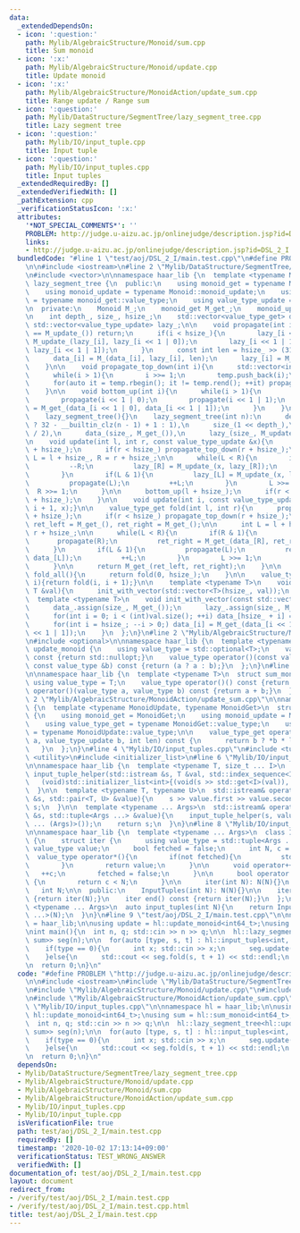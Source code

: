 ```yaml
---
data:
  _extendedDependsOn:
  - icon: ':question:'
    path: Mylib/AlgebraicStructure/Monoid/sum.cpp
    title: Sum monoid
  - icon: ':x:'
    path: Mylib/AlgebraicStructure/Monoid/update.cpp
    title: Update monoid
  - icon: ':x:'
    path: Mylib/AlgebraicStructure/MonoidAction/update_sum.cpp
    title: Range update / Range sum
  - icon: ':question:'
    path: Mylib/DataStructure/SegmentTree/lazy_segment_tree.cpp
    title: Lazy segment tree
  - icon: ':question:'
    path: Mylib/IO/input_tuple.cpp
    title: Input tuple
  - icon: ':question:'
    path: Mylib/IO/input_tuples.cpp
    title: Input tuples
  _extendedRequiredBy: []
  _extendedVerifiedWith: []
  _pathExtension: cpp
  _verificationStatusIcon: ':x:'
  attributes:
    '*NOT_SPECIAL_COMMENTS*': ''
    PROBLEM: http://judge.u-aizu.ac.jp/onlinejudge/description.jsp?id=DSL_2_I
    links:
    - http://judge.u-aizu.ac.jp/onlinejudge/description.jsp?id=DSL_2_I
  bundledCode: "#line 1 \"test/aoj/DSL_2_I/main.test.cpp\"\n#define PROBLEM \"http://judge.u-aizu.ac.jp/onlinejudge/description.jsp?id=DSL_2_I\"\
    \n\n#include <iostream>\n#line 2 \"Mylib/DataStructure/SegmentTree/lazy_segment_tree.cpp\"\
    \n#include <vector>\n\nnamespace haar_lib {\n  template <typename Monoid>\n  class\
    \ lazy_segment_tree {\n  public:\n    using monoid_get = typename Monoid::monoid_get;\n\
    \    using monoid_update = typename Monoid::monoid_update;\n    using value_type_get\
    \ = typename monoid_get::value_type;\n    using value_type_update = typename monoid_update::value_type;\n\
    \n  private:\n    Monoid M_;\n    monoid_get M_get_;\n    monoid_update M_update_;\n\
    \n    int depth_, size_, hsize_;\n    std::vector<value_type_get> data_;\n   \
    \ std::vector<value_type_update> lazy_;\n\n    void propagate(int i){\n      if(lazy_[i]\
    \ == M_update_()) return;\n      if(i < hsize_){\n        lazy_[i << 1 | 0] =\
    \ M_update_(lazy_[i], lazy_[i << 1 | 0]);\n        lazy_[i << 1 | 1] = M_update_(lazy_[i],\
    \ lazy_[i << 1 | 1]);\n      }\n      const int len = hsize_ >> (31 - __builtin_clz(i));\n\
    \      data_[i] = M_(data_[i], lazy_[i], len);\n      lazy_[i] = M_update_();\n\
    \    }\n\n    void propagate_top_down(int i){\n      std::vector<int> temp;\n\
    \      while(i > 1){\n        i >>= 1;\n        temp.push_back(i);\n      }\n\n\
    \      for(auto it = temp.rbegin(); it != temp.rend(); ++it) propagate(*it);\n\
    \    }\n\n    void bottom_up(int i){\n      while(i > 1){\n        i >>= 1;\n\
    \        propagate(i << 1 | 0);\n        propagate(i << 1 | 1);\n        data_[i]\
    \ = M_get_(data_[i << 1 | 0], data_[i << 1 | 1]);\n      }\n    }\n\n  public:\n\
    \    lazy_segment_tree(){}\n    lazy_segment_tree(int n):\n      depth_(n > 1\
    \ ? 32 - __builtin_clz(n - 1) + 1 : 1),\n      size_(1 << depth_),\n      hsize_(size_\
    \ / 2),\n      data_(size_, M_get_()),\n      lazy_(size_, M_update_())\n    {}\n\
    \n    void update(int l, int r, const value_type_update &x){\n      propagate_top_down(l\
    \ + hsize_);\n      if(r < hsize_) propagate_top_down(r + hsize_);\n\n      int\
    \ L = l + hsize_, R = r + hsize_;\n\n      while(L < R){\n        if(R & 1){\n\
    \          --R;\n          lazy_[R] = M_update_(x, lazy_[R]);\n          propagate(R);\n\
    \        }\n        if(L & 1){\n          lazy_[L] = M_update_(x, lazy_[L]);\n\
    \          propagate(L);\n          ++L;\n        }\n        L >>= 1;\n      \
    \  R >>= 1;\n      }\n\n      bottom_up(l + hsize_);\n      if(r < hsize_) bottom_up(r\
    \ + hsize_);\n    }\n\n    void update(int i, const value_type_update &x){update(i,\
    \ i + 1, x);}\n\n    value_type_get fold(int l, int r){\n      propagate_top_down(l\
    \ + hsize_);\n      if(r < hsize_) propagate_top_down(r + hsize_);\n\n      value_type_get\
    \ ret_left = M_get_(), ret_right = M_get_();\n\n      int L = l + hsize_, R =\
    \ r + hsize_;\n\n      while(L < R){\n        if(R & 1){\n          --R;\n   \
    \       propagate(R);\n          ret_right = M_get_(data_[R], ret_right);\n  \
    \      }\n        if(L & 1){\n          propagate(L);\n          ret_left = M_get_(ret_left,\
    \ data_[L]);\n          ++L;\n        }\n        L >>= 1;\n        R >>= 1;\n\
    \      }\n\n      return M_get_(ret_left, ret_right);\n    }\n\n    value_type_get\
    \ fold_all(){\n      return fold(0, hsize_);\n    }\n\n    value_type_get operator[](int\
    \ i){return fold(i, i + 1);}\n\n    template <typename T>\n    void init(const\
    \ T &val){\n      init_with_vector(std::vector<T>(hsize_, val));\n    }\n\n  \
    \  template <typename T>\n    void init_with_vector(const std::vector<T> &val){\n\
    \      data_.assign(size_, M_get_());\n      lazy_.assign(size_, M_update_());\n\
    \      for(int i = 0; i < (int)val.size(); ++i) data_[hsize_ + i] = (value_type_get)val[i];\n\
    \      for(int i = hsize_; --i > 0;) data_[i] = M_get_(data_[i << 1 | 0], data_[i\
    \ << 1 | 1]);\n    }\n  };\n}\n#line 2 \"Mylib/AlgebraicStructure/Monoid/update.cpp\"\
    \n#include <optional>\n\nnamespace haar_lib {\n  template <typename T>\n  struct\
    \ update_monoid {\n    using value_type = std::optional<T>;\n    value_type operator()()\
    \ const {return std::nullopt;}\n    value_type operator()(const value_type &a,\
    \ const value_type &b) const {return (a ? a : b);}\n  };\n}\n#line 2 \"Mylib/AlgebraicStructure/Monoid/sum.cpp\"\
    \n\nnamespace haar_lib {\n  template <typename T>\n  struct sum_monoid {\n   \
    \ using value_type = T;\n    value_type operator()() const {return 0;}\n    value_type\
    \ operator()(value_type a, value_type b) const {return a + b;}\n  };\n}\n#line\
    \ 2 \"Mylib/AlgebraicStructure/MonoidAction/update_sum.cpp\"\n\nnamespace haar_lib\
    \ {\n  template <typename MonoidUpdate, typename MonoidGet>\n  struct update_sum\
    \ {\n    using monoid_get = MonoidGet;\n    using monoid_update = MonoidUpdate;\n\
    \    using value_type_get = typename MonoidGet::value_type;\n    using value_type_update\
    \ = typename MonoidUpdate::value_type;\n\n    value_type_get operator()(value_type_get\
    \ a, value_type_update b, int len) const {\n      return b ? *b * len : a;\n \
    \   }\n  };\n}\n#line 4 \"Mylib/IO/input_tuples.cpp\"\n#include <tuple>\n#include\
    \ <utility>\n#include <initializer_list>\n#line 6 \"Mylib/IO/input_tuple.cpp\"\
    \n\nnamespace haar_lib {\n  template <typename T, size_t ... I>\n  static void\
    \ input_tuple_helper(std::istream &s, T &val, std::index_sequence<I ...>){\n \
    \   (void)std::initializer_list<int>{(void(s >> std::get<I>(val)), 0) ...};\n\
    \  }\n\n  template <typename T, typename U>\n  std::istream& operator>>(std::istream\
    \ &s, std::pair<T, U> &value){\n    s >> value.first >> value.second;\n    return\
    \ s;\n  }\n\n  template <typename ... Args>\n  std::istream& operator>>(std::istream\
    \ &s, std::tuple<Args ...> &value){\n    input_tuple_helper(s, value, std::make_index_sequence<sizeof\
    \ ... (Args)>());\n    return s;\n  }\n}\n#line 8 \"Mylib/IO/input_tuples.cpp\"\
    \n\nnamespace haar_lib {\n  template <typename ... Args>\n  class InputTuples\
    \ {\n    struct iter {\n      using value_type = std::tuple<Args ...>;\n     \
    \ value_type value;\n      bool fetched = false;\n      int N, c = 0;\n\n    \
    \  value_type operator*(){\n        if(not fetched){\n          std::cin >> value;\n\
    \        }\n        return value;\n      }\n\n      void operator++(){\n     \
    \   ++c;\n        fetched = false;\n      }\n\n      bool operator!=(iter &) const\
    \ {\n        return c < N;\n      }\n\n      iter(int N): N(N){}\n    };\n\n \
    \   int N;\n\n  public:\n    InputTuples(int N): N(N){}\n\n    iter begin() const\
    \ {return iter(N);}\n    iter end() const {return iter(N);}\n  };\n\n  template\
    \ <typename ... Args>\n  auto input_tuples(int N){\n    return InputTuples<Args\
    \ ...>(N);\n  }\n}\n#line 9 \"test/aoj/DSL_2_I/main.test.cpp\"\n\nnamespace hl\
    \ = haar_lib;\n\nusing update = hl::update_monoid<int64_t>;\nusing sum = hl::sum_monoid<int64_t>;\n\
    \nint main(){\n  int n, q; std::cin >> n >> q;\n\n  hl::lazy_segment_tree<hl::update_sum<update,\
    \ sum>> seg(n);\n\n  for(auto [type, s, t] : hl::input_tuples<int, int, int>(q)){\n\
    \    if(type == 0){\n      int x; std::cin >> x;\n      seg.update(s, t + 1, x);\n\
    \    }else{\n      std::cout << seg.fold(s, t + 1) << std::endl;\n    }\n  }\n\
    \n  return 0;\n}\n"
  code: "#define PROBLEM \"http://judge.u-aizu.ac.jp/onlinejudge/description.jsp?id=DSL_2_I\"\
    \n\n#include <iostream>\n#include \"Mylib/DataStructure/SegmentTree/lazy_segment_tree.cpp\"\
    \n#include \"Mylib/AlgebraicStructure/Monoid/update.cpp\"\n#include \"Mylib/AlgebraicStructure/Monoid/sum.cpp\"\
    \n#include \"Mylib/AlgebraicStructure/MonoidAction/update_sum.cpp\"\n#include\
    \ \"Mylib/IO/input_tuples.cpp\"\n\nnamespace hl = haar_lib;\n\nusing update =\
    \ hl::update_monoid<int64_t>;\nusing sum = hl::sum_monoid<int64_t>;\n\nint main(){\n\
    \  int n, q; std::cin >> n >> q;\n\n  hl::lazy_segment_tree<hl::update_sum<update,\
    \ sum>> seg(n);\n\n  for(auto [type, s, t] : hl::input_tuples<int, int, int>(q)){\n\
    \    if(type == 0){\n      int x; std::cin >> x;\n      seg.update(s, t + 1, x);\n\
    \    }else{\n      std::cout << seg.fold(s, t + 1) << std::endl;\n    }\n  }\n\
    \n  return 0;\n}\n"
  dependsOn:
  - Mylib/DataStructure/SegmentTree/lazy_segment_tree.cpp
  - Mylib/AlgebraicStructure/Monoid/update.cpp
  - Mylib/AlgebraicStructure/Monoid/sum.cpp
  - Mylib/AlgebraicStructure/MonoidAction/update_sum.cpp
  - Mylib/IO/input_tuples.cpp
  - Mylib/IO/input_tuple.cpp
  isVerificationFile: true
  path: test/aoj/DSL_2_I/main.test.cpp
  requiredBy: []
  timestamp: '2020-10-02 17:13:14+09:00'
  verificationStatus: TEST_WRONG_ANSWER
  verifiedWith: []
documentation_of: test/aoj/DSL_2_I/main.test.cpp
layout: document
redirect_from:
- /verify/test/aoj/DSL_2_I/main.test.cpp
- /verify/test/aoj/DSL_2_I/main.test.cpp.html
title: test/aoj/DSL_2_I/main.test.cpp
---
```

